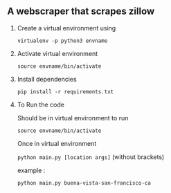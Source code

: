 ## A webscraper that scrapes zillow

1. Create a virtual environment using

     ``virtualenv -p python3 envname``  

2. Activate virtual environment
    
    ``source envname/bin/activate``

3. Install dependencies 

      ``pip install -r requirements.txt``
      
4. To Run the code
    
    Should be in virtual environment to run
    
    ``source envname/bin/activate``
    
    Once in virtual environment

    ``python main.py [location args]`` (without brackets)
    
    example :
    
    ``python main.py buena-vista-san-francisco-ca``
    
    